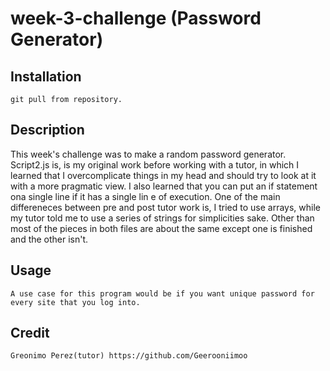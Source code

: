 # week-3-challenge (Password Generator)

## Installation
    git pull from repository. 


## Description

 This week's challenge was to make a random password generator. Script2.js is, is my original work before working with a tutor, in which I learned that I overcomplicate things in my head and should try to look at it with a more pragmatic view. I also learned that you can put an if statement ona single line if it has a single lin e of execution. One of the main differeneces between pre and post tutor work is, I tried to use arrays, while my tutor told me to use a series of strings for simplicities sake. Other than most of the pieces in both files are about the same except one is finished and the other isn't.

 ## Usage
    A use case for this program would be if you want unique password for every site that you log into.

## Credit
    Greonimo Perez(tutor) https://github.com/Geerooniimoo
